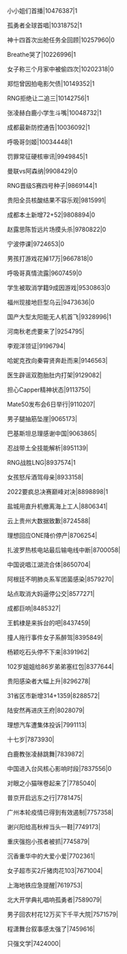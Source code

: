 小小姐们首播|10476387|1

孤勇者全球首唱|10318752|1

神十四首次出舱任务全回顾|10257960|0

Breathe哭了|10226996|1

女子称三个月家中被偷四次|10202318|0

郑恺曾因拍电影欠债|10149352|1

RNG拒绝让二追三|10142756|1

张凌赫白鹿小学生斗嘴|10048732|1

成都最新防控通告|10036092|1

呼吸哥剑姬|10034448|1

罚罪常征硬核审讯|9949845|1

曼联vs阿森纳|9908429|0

RNG晋级S赛四号种子|9869144|1

贵阳全员核酸结果不容乐观|9815991|

成都本土新增72+52|9808894|0

赵露思陈哲远片场摸头杀|9780822|0

宁波停课|9724653|0

男孩打游戏花掉17万|9667818|0

呼吸哥真情流露|9607459|0

学生被取消学籍9成因游戏|9530863|0

福州现接地巨型乌云|9473636|0

国产大型太阳能无人机首飞|9328996|1

河南秋老虎要来了|9254795|

李观洋领证|9196794|

哈妮克孜向秦霄贤奔赴而来|9146563|

医生辟谣双胞胎肚内打架|9129082|

担心Capper精神状态|9113750|

Mate50发布会6日举行|9110207|

男子腿抽筋坠崖|9065173|

巴基斯坦总理感谢中国|9063865|

忍战带土全技能解析|8951139|

RNG战胜LNG|8937574|1

女孩怒斥酒驾母亲|8933158|

2022要疯总决赛巅峰对决|8898898|1

盐城用直升机撤离海上工人|8806341|

云上贵州大数据致歉|8724588|

理想回应ONE降价停产|8706254|

扎波罗热核电站最后输电线中断|8700058|

中国说唱江湖流合体|8650704|

阿根廷不明肺炎系军团菌感染|8579270|

站点取消大妈逼停公交|8577271|

成都巨响|8485327|

王鹤棣是来拆台的吧|8437459|

撞人拖行事件女子系醉驾|8395849|

杨颖吃石头停不下来|8391962|

102岁姐姐给86岁弟弟塞红包|8377644|

贵阳感染者大幅上升|8296278|

31省区市新增314+1359|8288572|

陆安然再进庆王府|8028079|

理想汽车遭集体投诉|7991113|

十七岁|7873930|

白鹿教张凌赫跳舞|7839872|

中国进入台风核心影响时段|7837556|0

对眼之小猫咪卷起来了|7785040|

普京开启远东之行|7781475|

广州本轮疫情已得到有效遏制|7757358|

谢兴阳给高秋梓当头一鞋|7749173|

重庆强抱小孩者被抓|7745879|

沉香重华中的大爱小爱|7702361|

女子超市买2斤猪肉花103|7671004|

上海地铁应急提醒|7619753|

北大开学典礼唱响孤勇者|7589079|

男子回农村花12万买下千平大院|7571579|

程潇舞台叙事感太强了|7459616|

只强文学|7424000|

